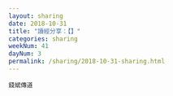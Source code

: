 ```yaml
---
layout: sharing
date: 2018-10-31
title: "讀經分享：【】"
categories: sharing
weekNum: 41
dayNum: 3
permalink: /sharing/2018-10-31-sharing.html
---
```



`錢斌傳道`
